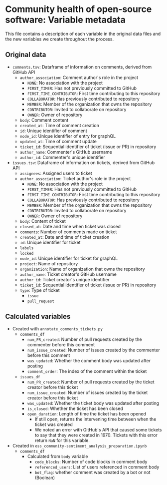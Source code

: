 # Community health of open-source software: Variable metadata

This file contains a description of each variable in the original data files and
the new variables we create throughout the process.

## Original data

* `comments.tsv`: Dataframe of information on comments, derived from GitHub API
  * `author_association`: Comment author's role in the project
    * `NONE`: No association with the project
    * `FIRST_TIMER`: Has not previously committed to GitHub
    * `FIRST_TIME_CONTRIBUTOR`: First time contributing to this repository
    * `COLLABORATOR`: Has previously contributed to repository
    * `MEMBER`: Member of the organization that owns the repository
    * `CONTRIBUTOR`: Invited to collaborate on repository
    * `OWNER`: Owner of repository
  * `body`: Comment content
  * `created_at`: Time of comment creation
  * `id`: Unique identifier of comment
  * `node_id`: Unique identifier of entry for graphQL
  * `updated_at`: Time of comment update
  * `ticket_id`: Sequential identifier of ticket (issue or PR) in repository
  * `author_name`: Commenter's GitHub username
  * `author_id`: Commenter's unique identifier
* `issues.tsv`:  Dataframe of information on tickets, derived from GitHub API
  * `assignees`: Assigned users to ticket
  * `author_association`: Ticket author's role in the project
    * `NONE`: No association with the project
    * `FIRST_TIMER`: Has not previously committed to GitHub
    * `FIRST_TIME_CONTRIBUTOR`: First time contributing to this repository
    * `COLLABORATOR`: Has previously contributed to repository
    * `MEMBER`: Member of the organization that owns the repository
    * `CONTRIBUTOR`: Invited to collaborate on repository
    * `OWNER`: Owner of repository
  * `body`: Content of ticket
  * `closed_at`: Date and time when ticket was closed
  * `comments`: Number of comments made on ticket
  * `created_at`: Date and time of ticket creation
  * `id`: Unique identifier for ticket
  * `labels`
  * `locked`
  * `node_id`: Unique identifier for ticket for graphQL
  * `project`: Name of repository
  * `organization`: Name of organization that owns the repository
  * `author_name`: Ticket creator's GitHub username
  * `author_id`: Ticket creator's unique identifier
  * `ticket_id`: Sequential identifier of ticket (issue or PR) in repository
  * `type`: Type of ticket
    * `issue`
    * `pull_request`

## Calculated variables

* Created with `annotate_comments_tickets.py`
  * `comments_df`
    * `num_PR_created`: Number of pull requests created by the commenter before
      this comment
    * `num_issue_created`: Number of issues created by the commenter before
      this comment
    * `was_updated`: Whether the comment body was updated after posting
    * `comment_order`: The index of the comment within the ticket
  * `issues_df`
    * `num_PR_created`: Number of pull requests created by the ticket creator
      before this ticket
    * `num_issue_created`: Number of issues created by the ticket creator
      before this ticket
    * `was_updated`: Whether the ticket body was updated after posting
    * `is_closed`: Whether the ticket has been closed
    * `open_duration`: Length of time the ticket has been opened
      * If still open, returns the intervening time between when the ticket
        was created
      * We noted an error with GitHub's API that caused some tickets to say
        that they were created in 1970. Tickets with this error return `NaN`
        for this variable.
* Created in `oss_community-sentiment_analysis_preparation.ipynb`
  * `comments_df`
    * Calculated from `body` variable
      * `code_blocks`: Number of code blocks in comment body
      * `referenced_users`: List of users referenced in comment body
      * `bot_flag`: whether comment was created by a bot or not (Boolean)
